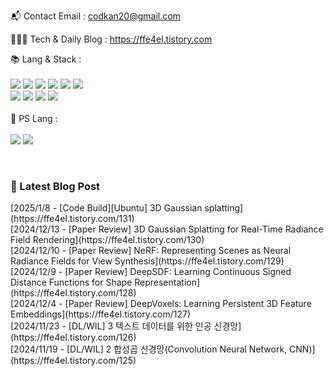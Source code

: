 
📬  Contact Email : codkan20@gmail.com

👨🏻‍💻  Tech & Daily Blog : https://ffe4el.tistory.com

<!-- 사용하는 언어와 도구들 -->
📚  Lang & Stack :<br><br>
<img src="https://img.shields.io/badge/python-3776AB?style=for-the-badge&logo=python&logoColor=white">
<img src="https://img.shields.io/badge/c++-00599C?style=for-the-badge&logo=c%2B%2B&logoColor=white">
<img src="https://img.shields.io/badge/java-007396?style=for-the-badge&logo=java&logoColor=white">
<img src="https://img.shields.io/badge/html5-E34F26?style=for-the-badge&logo=html5&logoColor=white">
<img src="https://img.shields.io/badge/css-1572B6?style=for-the-badge&logo=css3&logoColor=white">
<img src="https://img.shields.io/badge/javascript-F7DF1E?style=for-the-badge&logo=javascript&logoColor=black"><br>
<img src="https://img.shields.io/badge/spring-6DB33F?style=for-the-badge&logo=spring&logoColor=white">
<img src="https://img.shields.io/badge/springboot-6DB33F?style=for-the-badge&logo=springboot&logoColor=white">
<img src="https://img.shields.io/badge/django-092E20?style=for-the-badge&logo=django&logoColor=white">
<img src="https://img.shields.io/badge/flask-000000?style=for-the-badge&logo=flask&logoColor=white">
<br><br>
🧩  PS Lang :<br><br>
<img src="https://img.shields.io/badge/python-3776AB?style=for-the-badge&logo=python&logoColor=white">
<img src="https://img.shields.io/badge/c++-00599C?style=for-the-badge&logo=c%2B%2B&logoColor=white">

<br> 

<h3>🤩 Latest Blog Post</h3>
[2025/1/8 - [Code Build][Ubuntu] 3D Gaussian splatting](https://ffe4el.tistory.com/131) <br>
[2024/12/13 - [Paper Review] 3D Gaussian Splatting for Real-Time Radiance Field Rendering](https://ffe4el.tistory.com/130) <br>
[2024/12/10 - [Paper Review] NeRF: Representing Scenes as Neural Radiance Fields for View Synthesis](https://ffe4el.tistory.com/129) <br>
[2024/12/9 - [Paper Review] DeepSDF: Learning Continuous Signed Distance Functions for Shape Representation](https://ffe4el.tistory.com/128) <br>
[2024/12/4 - [Paper Review] DeepVoxels: Learning Persistent 3D Feature Embeddings](https://ffe4el.tistory.com/127) <br>
[2024/11/23 - [DL/WIL] 3 텍스트 데이터를 위한 인공 신경망](https://ffe4el.tistory.com/126) <br>
[2024/11/19 - [DL/WIL] 2 합성곱 신경망(Convolution Neural Network, CNN)](https://ffe4el.tistory.com/125) <br>
